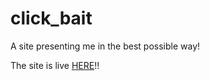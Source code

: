 # click_bait
 A site presenting me in the best possible way!
 
 The site is live [HERE](https://www.limen.se/click_bait)!!
 
